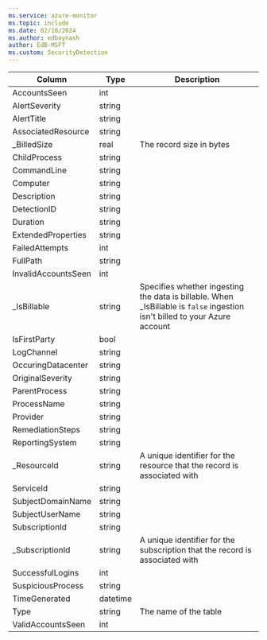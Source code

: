 ```yaml
---
ms.service: azure-monitor
ms.topic: include
ms.date: 02/18/2024
ms.author: edbaynash
author: EdB-MSFT
ms.custom: SecurityDetection
---
```



| Column | Type | Description |
|---|---|---|
| AccountsSeen | int |   |
| AlertSeverity | string |   |
| AlertTitle | string |   |
| AssociatedResource | string |   |
| _BilledSize | real | The record size in bytes |
| ChildProcess | string |   |
| CommandLine | string |   |
| Computer | string |   |
| Description | string |   |
| DetectionID | string |   |
| Duration | string |   |
| ExtendedProperties | string |   |
| FailedAttempts | int |   |
| FullPath | string |   |
| InvalidAccountsSeen | int |   |
| _IsBillable | string | Specifies whether ingesting the data is billable. When _IsBillable is `false` ingestion isn't billed to your Azure account |
| IsFirstParty | bool |   |
| LogChannel | string |   |
| OccuringDatacenter | string |   |
| OriginalSeverity | string |   |
| ParentProcess | string |   |
| ProcessName | string |   |
| Provider | string |   |
| RemediationSteps | string |   |
| ReportingSystem | string |   |
| _ResourceId | string | A unique identifier for the resource that the record is associated with |
| ServiceId | string |   |
| SubjectDomainName | string |   |
| SubjectUserName | string |   |
| SubscriptionId | string |   |
| _SubscriptionId | string | A unique identifier for the subscription that the record is associated with |
| SuccessfulLogins | int |   |
| SuspiciousProcess | string |   |
| TimeGenerated | datetime |   |
| Type | string | The name of the table |
| ValidAccountsSeen | int |   |
